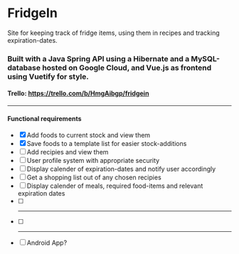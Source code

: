 # FridgeIn
Site for keeping track of fridge items, using them in recipes and tracking expiration-dates. 

### Built with a Java Spring API using a Hibernate and a MySQL-database hosted on Google Cloud, and Vue.js as frontend using Vuetify for style.

#### Trello: https://trello.com/b/HmgAibgp/fridgein

---

#### Functional requirements

- [x] Add foods to current stock and view them
- [x] Save foods to a template list for easier stock-additions
- [ ] Add recipies and view them
- [ ] User profile system with appropriate security
- [ ] Display calender of expiration-dates and notify user accordingly
- [ ] Get a shopping list out of any chosen recipies
- [ ] Display calender of meals, required food-items and relevant expiration dates
- [ ] ***
- [ ] ***
- [ ] Android App?
